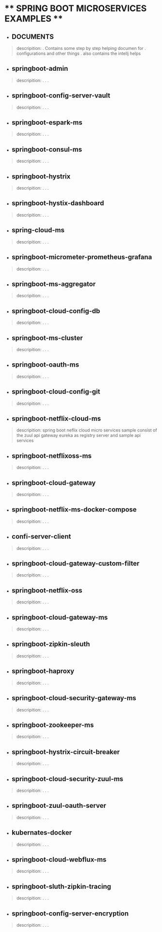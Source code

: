 # ** SPRING BOOT MICROSERVICES EXAMPLES **

* ## DOCUMENTS					
> descripition:
> . Contains some step by step helping documen for 
> . configurations and other things 
> .	also contains the intellj helps 

* ## springboot-admin	
> descripition:
> .
> .
> .		

* ## springboot-config-server-vault
> descripition:
> .
> .
> .

* ## springboot-espark-ms				
> descripition:
> .
> .
> .

* ## springboot-consul-ms
> descripition:
> .
> .
> .

* ## springboot-hystrix				
> descripition:
> .
> .
> .

* ## springboot-hystix-dashboard		
> descripition:
> .
> .
> .

* ## spring-cloud-ms					
> descripition:
> .
> .
> .

* ## springboot-micrometer-prometheus-grafana
> descripition:
> .
> .
> .

* ## springboot-ms-aggregator			
> descripition:
> .
> .
> .

* ## springboot-cloud-config-db			
> descripition:
> .
> .
> .

* ## springboot-ms-cluster
> descripition:
> .
> .
> .

* ## springboot-oauth-ms			
> descripition:
> .
> .
> .

* ## springboot-cloud-config-git			
> descripition:
> .
> .
> .

* ## springboot-netflix-cloud-ms
> descripition:
> spring boot neflix cloud micro services sample consist of the 
> zuul api gateway 
> eureka as registry server 
> and sample api services 

* ## springboot-netflixoss-ms				
> descripition:
> .
> .
> .

* ## springboot-cloud-gateway			
> descripition:
> .
> .
> .

* ## springboot-netflix-ms-docker-compose
> descripition:
> .
> .
> .

* ## confi-server-client				
> descripition:
> .
> .
> .

* ## springboot-cloud-gateway-custom-filter		
> descripition:
> .
> .
> .

* ## springboot-netflix-oss
> descripition:
> .
> .
> .

* ## springboot-cloud-gateway-ms			
> descripition:
> .
> .
> .

* ## springboot-zipkin-sleuth
> descripition:
> .
> .
> .

* ## springboot-haproxy				
> descripition:
> .
> .
> .

* ## springboot-cloud-security-gateway-ms		
> descripition:
> .
> .
> .

* ## springboot-zookeeper-ms
> descripition:
> .
> .
> .

* ## springboot-hystrix-circuit-breaker		
> descripition:
> .
> .
> .

* ## springboot-cloud-security-zuul-ms		
> descripition:
> .
> .
> .

* ## springboot-zuul-oauth-server
> descripition:
> .
> .
> .

* ## kubernates-docker				
> descripition:
> .
> .
> .

* ## springboot-cloud-webflux-ms
> descripition:
> .
> .
> .

* ## springboot-sluth-zipkin-tracing			
> descripition:
> .
> .
> .

* ## springboot-config-server-encryption
> descripition:
> .
> .
> .
